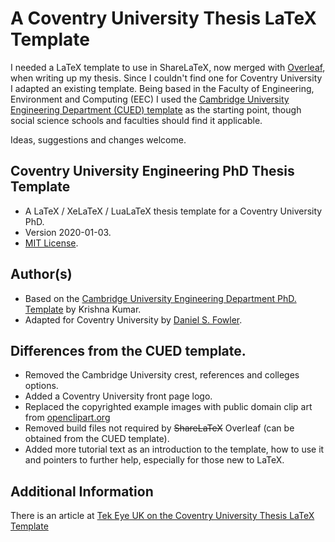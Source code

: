 # A Coventry University Thesis LaTeX Template

I needed a LaTeX template to use in ShareLaTeX, now merged with [Overleaf](https://www.overleaf.com/ "Overleaf Home Page"), when writing up my thesis. Since I couldn't find one for Coventry University I adapted an existing template. Being based in the Faculty of Engineering, Environment and Computing (EEC) I used the [Cambridge University Engineering Department (CUED) template](https://github.com/kks32/phd-thesis-template "Cambridge Template on GitHub") as the starting point, though social science schools and faculties should find it applicable.

Ideas, suggestions and changes welcome.

## Coventry University Engineering PhD Thesis Template

* A LaTeX / XeLaTeX / LuaLaTeX thesis template for a Coventry University PhD.
* Version 2020-01-03.
* [MIT License](https://opensource.org/licenses/MIT "View MIT License Online").

## Author(s)
* Based on the [Cambridge University Engineering Department PhD. Template](https://github.com/kks32/phd-thesis-template "Cambridge Template on GitHub") by Krishna Kumar.
* Adapted for Coventry University by [Daniel S. Fowler](https://orcid.org/0000-0001-6730-2802 "Dan").

## Differences from the CUED template.

* Removed the Cambridge University crest, references and colleges options.
* Added a Coventry University front page logo.
* Replaced the copyrighted example images with public domain clip art from [openclipart.org](https://openclipart.org "openclipart.org")
* Removed build files not required by ~~ShareLaTeX~~ Overleaf (can be obtained from the CUED template).
* Added more tutorial text as an introduction to the template, how to use it and pointers to further help, especially for those new to LaTeX.

## Additional Information

There is an article at [Tek Eye UK on the Coventry University Thesis LaTeX Template](https://tekeye.uk/free_resources/thesis-template-in-latex-for-cu-phd "CU PhD Thesis Template article")
